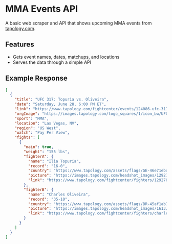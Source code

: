 # MMA Events API

A basic web scraper and API that shows upcoming MMA events from [tapology.com](https://www.tapology.com).

## Features

- Gets event names, dates, matchups, and locations
- Serves the data through a simple API

## Example Response

```json
[
  {
    "title": "UFC 317: Topuria vs. Oliveira",
    "date": "Saturday, June 28, 6:00 PM ET",
    "link": "https://www.tapology.com/fightcenter/events/124086-ufc-317",
    "orgImage": "https://images.tapology.com/logo_squares/1/icon_bw/UFC-Ultimate-Fighting-Championship-logo-square.jpg?1721405585",
    "sport": "MMA",
    "location": "Las Vegas, NV",
    "region": "US West",
    "watch": "Pay Per View",
    "fights": [
      {
        "main": true,
        "weight": "155 lbs",
        "fighterA": {
          "name": "Ilia Topuria",
          "record": "16-0",
          "country": "https://www.tapology.com/assets/flags/GE-46e71ebd13f4e3f14b56f61538a1d026361bee9e3a68ed169cf30520d087c2fa.gif",
          "picture": "https://images.tapology.com/headshot_images/129278/preview/Topuria-Hero.jpg?1659102670",
          "link": "https://www.tapology.com/fightcenter/fighters/129278-ilia-topuria"
        },
        "fighterB": {
          "name": "Charles Oliveira",
          "record": "35-10",
          "country": "https://www.tapology.com/assets/flags/BR-45af1ab77cd750eff617a8b71f64b318c9a4ecf06c863a2c63cff71550930fe7.gif",
          "picture": "https://images.tapology.com/headshot_images/1613/preview/Charles_Oliveira.jpg?1583713648",
          "link": "https://www.tapology.com/fightcenter/fighters/charles-oliveira-do-bronx"
        }
      }
    ]
  }
]
```
